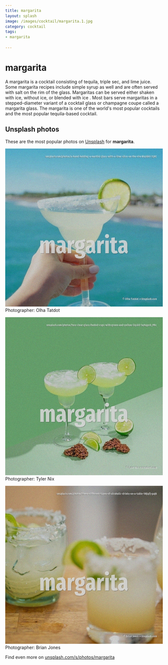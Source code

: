 ```yaml
---
title: margarita
layout: splash
image: /images/cocktail/margarita.1.jpg
category: cocktail
tags:
- margarita

---
```

# margarita

A margarita is a cocktail consisting of tequila, triple sec, and lime juice. Some margarita recipes include simple syrup as well and are often served with salt on the rim of  the glass. Margaritas can be served either shaken with ice, without ice, or blended with ice . Most bars serve margaritas in a stepped-diameter variant of a cocktail glass or champagne coupe  called a margarita glass. The margarita is one of the world's most popular cocktails and the most popular tequila-based  cocktail. 

 
## Unsplash photos
These are the most popular photos on [Unsplash](https://unsplash.com) for **margarita**.
 
![margarita](/images/cocktail/margarita.1.jpg)
Photographer:  Olha Tatdot
 
![margarita](/images/cocktail/margarita.2.jpg)
Photographer:  Tyler Nix
 
![margarita](/images/cocktail/margarita.3.jpg)
Photographer:  Brian Jones
 
Find even more on [unsplash.com/s/photos/margarita](https://unsplash.com/s/photos/margarita)
 

